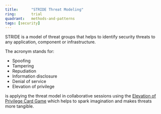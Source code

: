 ```yaml
---
title:      "STRIDE Threat Modeling"
ring:       trial
quadrant:   methods-and-patterns
tags: [security]
---
```


STRIDE is a model of threat groups that helps to identify security threats to any application, component or infrastructure.

The acronym stands for:

- Spoofing
- Tampering
- Repudiation
- Information disclosure
- Denial of service
- Elevation of privilege

is applying the threat model in collaborative sessions using the [Elevation of Privilege Card Game](https://social.technet.microsoft.com/wiki/contents/articles/285.elevation-of-privilege-the-game.aspx) which helps to spark imagination and makes threats more tangible.
